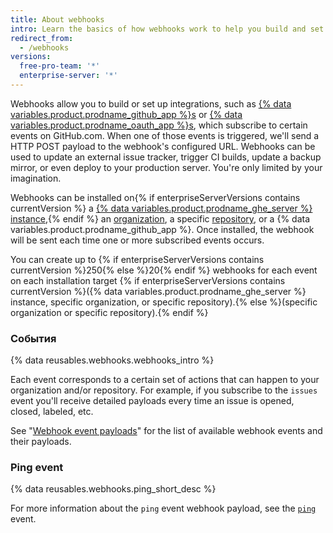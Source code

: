 ```yaml
---
title: About webhooks
intro: Learn the basics of how webhooks work to help you build and set up integrations.
redirect_from:
  - /webhooks
versions:
  free-pro-team: '*'
  enterprise-server: '*'
---
```



Webhooks allow you to build or set up integrations, such as [{% data variables.product.prodname_github_app %}s](/apps/building-github-apps/) or [{% data variables.product.prodname_oauth_app %}s](/apps/building-oauth-apps/), which subscribe to certain events on GitHub.com. When one of those events is triggered, we'll send a HTTP POST payload to the webhook's configured URL. Webhooks can be used to update an external issue tracker, trigger CI builds, update a backup mirror, or even deploy to your production server. You're only limited by your imagination.

Webhooks can be installed on{% if enterpriseServerVersions contains currentVersion %} a [{% data variables.product.prodname_ghe_server %} instance](/rest/reference/enterprise-admin#global-webhooks/),{% endif %} an [organization][org-hooks], a specific [repository][repo-hooks], or a {% data variables.product.prodname_github_app %}. Once installed, the webhook will be sent each time one or more subscribed events occurs.

You can create up to {% if enterpriseServerVersions contains currentVersion %}250{% else %}20{% endif %} webhooks for each event on each installation target {% if enterpriseServerVersions contains currentVersion %}({% data variables.product.prodname_ghe_server %} instance, specific organization, or specific repository).{% else %}(specific organization or specific repository).{% endif %}

### События

{% data reusables.webhooks.webhooks_intro %}

Each event corresponds to a certain set of actions that can happen to your organization and/or repository. For example, if you subscribe to the `issues` event you'll receive detailed payloads every time an issue is opened, closed, labeled, etc.

See "[Webhook event payloads](/webhooks/event-payloads)" for the list of available webhook events and their payloads.

### Ping event

{% data reusables.webhooks.ping_short_desc %}

For more information about the `ping` event webhook payload, see the [`ping`](/webhooks/event-payloads/#ping) event.

[org-hooks]: /rest/reference/orgs#webhooks/
[repo-hooks]: /v3/repos/hooks/
